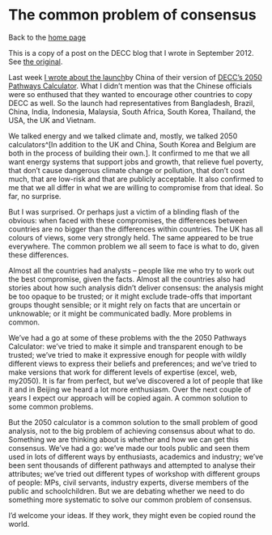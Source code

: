 The common problem of consensus
===============================

Back to the [home page](/)

This is a copy of a post on the DECC blog that I wrote in September 2012. See [the original](http://blog.decc.gov.uk/2012/09/26/the-common-problem-of-consensus/).

Last week [I wrote about the launch](http://blog.decc.gov.uk/2012/09/18/some-copying-is-great/)by China of their version of [DECC’s 2050 Pathways Calculator](http://2050-calculator-tool.decc.gov.uk). What I didn’t mention was that the Chinese officials were so enthused that they wanted to encourage other countries to copy DECC as well. So the launch had representatives from Bangladesh, Brazil, China, India, Indonesia, Malaysia, South Africa, South Korea, Thailand, the USA, the UK and Vietnam.

We talked energy and we talked climate and, mostly, we talked 2050 calculators^[In addition to the UK and China, South Korea and Belgium are both in the process of building their own.]. It confirmed to me that we all want energy systems that support jobs and growth, that relieve fuel poverty, that don’t cause dangerous climate change or pollution, that don’t cost much, that are low-risk and that are publicly acceptable. It also confirmed to me that we all differ in what we are willing to compromise from that ideal. So far, no surprise.

But I was surprised. Or perhaps just a victim of a blinding flash of the obvious: when faced with these compromises, the differences between countries are no bigger than the differences within countries. The UK has all colours of views, some very strongly held. The same appeared to be true everywhere. The common problem we all seem to face is what to
do, given these differences.

Almost all the countries had analysts – people like me who try to work out the best compromise, given the facts. Almost all the countries also had stories about how such analysis didn’t deliver consensus: the analysis might be too opaque to be trusted; or it might exclude trade-offs that important groups thought sensible; or it might rely on facts that are uncertain or unknowable; or it might be communicated badly. More problems in common.

We’ve had a go at some of these problems with the the 2050 Pathways Calculator: we’ve tried to make it simple and transparent enough to be trusted; we’ve tried to make it expressive enough for people with wildly different views to express their beliefs and preferences; and we’ve tried to make versions that work for different levels of expertise (excel, web, my2050). It is far from perfect, but we’ve discovered a lot of people that like it and in Beijing we heard a lot more enthusiasm.  Over the next couple of years I expect our approach will be copied again. A common solution to some common problems.

But the 2050 calculator is a common solution to the small problem of good analysis, not to the big problem of achieving consensus about what to do. Something we are thinking about is whether and how we can get this consensus. We’ve had a go: we’ve made our tools public and seen them used in lots of different ways by enthusiasts, academics and industry; we’ve been sent thousands of different pathways and attempted to analyse their attributes; we’ve tried out different types of workshop with different groups of people: MPs, civil servants, industry experts, diverse members of the public and schoolchildren. But we are debating whether we need to do something more systematic to solve our common problem of consensus.

I’d welcome your ideas. If they work, they might even be copied round the world.

